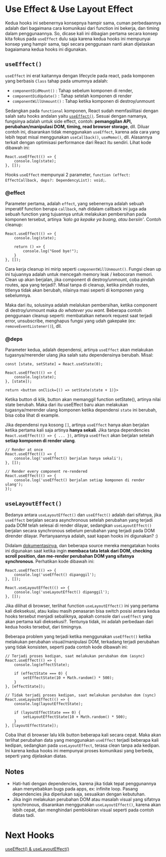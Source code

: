 # Use Effect & Use Layout Effect

Kedua hooks ini sebenernya konsepnya hampir sama, cuman perbedaannya adalah dari bagaimana cara komunikasi dari function ini bekerja, dan timing dalam penggunaannya. So, dicase kali ini dibagian pertama secara konsep kita fokus pada `useEffect` dulu saja karena kedua hooks ini mempunyai konsep yang hampir sama, tapi secara penggunaan nanti akan dijelaskan bagaiamana kedua hooks ini digunakan.

## `useEffect()`
`useEffect` ini erat kaitannya dengan lifecycle pada react, pada komponen yang berbasis `Class` tahap pada umumnya adalah:
- `componentDidMount()` : Tahap sebelum komponen di render, 
- `componentDidUpdate()` : Tahap setelah komponen di render
- `componentWillUnmount()` : Tahap ketika komponen di destroy/unmount

Sedangkan pada `functional` komponen, React sudah memfasilitasi dengan salah satu hooks andalan yaitu [`useEffect()`](https://reactjs.org/docs/hooks-reference.html#useeffect). Sesuai dengan namanya, fungsinya adalah untuk side effect, contoh: **pemanggilan API, perubahan/manipulasi DOM, timing, read browser storage**, dll. Diluar contoh ini, disarankan tidak menggunakan `useEffect`, karena ada cara yang lebih tepat misal menggunakan `useCallback()`, `useMemo()`, dll. Alasannya terkait dengan optimisasi performance dari React itu sendiri. Lihat kode dibawah ini:

```tsx
React.useEffect(() => {
    console.log(state);
}, []);
```

Hooks `useEffect` mempunyai 2 parameter, `function (effect: EffectCallback, deps?: DependencyList): void;`. 

### @effect
Parameter pertama, adalah `effect`, yang sebenernya adalah sebuah imperatif function berupa `callback`, nah didalam callback ini juga ada sebuah function yang tujuannya untuk melakukan pembersihan pada komponen tersebut, artinya *'kalo ga kepake ya buang, atau bersiin'*. Contoh cleanup:

```tsx
React.useEffect(() => {
    console.log(state);

    return () => {
        console.log("Good bye!");
    }
}, []);
```

Cara kerja cleanup ini mirip seperti `componentWillUnmount()`. Fungsi clean up ini tujuannya adalah untuk mencegah memory leak / kebocoran memori. Clean up akan berjalan, jika component di destroy/unmount, coba pindah routes, apa yang terjadi?. Misal tanpa di cleanup, ketika pindah routes, titlenya tidak akan berubah, nilainya masi seperti di komponen yang sebelumnya.

Maka dari itu, solusinya adalah melalukan pembersihan, ketika component di destroy/unmount maka *do whatever you want*. Beberapa contoh penggunaan cleanup seperti: membatalkan network request saat terjadi error, unsubscribe, menghapus fungsi yang udah gakepake (ex: `removeEventListener()`), dll.

### @deps
Parameter kedua, adalah dependensi, artinya `useEffect` akan melakukan tugasnya/merender ulang jika salah satu dependensinya berubah. Misal: 
```tsx
const [state, setState] = React.useState(0);
  
React.useEffect(() => {
    console.log(state);
}, [state]);

return <button onClick={() => setState(state + 1)}> 
```
Ketika button di klik, button akan memanggil function setState(), artinya nilai state berubah. Maka dari itu useEffect baru akan melakukan tugasnya/merender ulang komponen ketika dependensi `state` ini berubah, bisa coba lihat di example.

Jika dependensi nya kosong `[]`, artinya `useEffect` hanya akan berjalan ketika pertama kali saja artinya **hanya sekali**. Jika tanpa dependencies `React.useEffect(() => { ... })`, artinya `useEffect` akan berjalan setelah **setiap komponen di render ulang**.

```tsx
// Render at once
React.useEffect(() => {
    console.log('useEffect() berjalan hanya sekali');
}, []);

// Render every component re-rendered
React.useEffect(() => {
    console.log('useEffect() berjalan setiap komponen di render ulang');
});
```


## `useLayoutEffect()`
Bedanya antara `useLayoutEffect()` dan `useEffect()` adalah dari sifatnya, jika `useEffect` berjalan secara asynchronous setelah perubahan yang terjadi pada DOM telah selesai di render dilayar, sedangkan `useLayoutEffect()` berjalan secara synchronous sebelum perubahan yang terjadi pada DOM dirender dilayar. Pertanyaannya adalah, saat kapan hooks ini digunakan? :)

Didalam [dokumentasinya](https://reactjs.org/docs/hooks-reference.html#uselayouteffect), dan beberapa source mereka mengatakan hooks ini digunakan saat ketika ingin **membaca tata letak dari DOM, checking scroll position, dan me-render perubahan DOM yang sifatnya synchronous**. Perhatikan kode dibawah ini:

```tsx
React.useEffect(() => {
    console.log('useEffect() dipanggil');
}, []);

React.useLayoutEffect(() => {
    console.log('useLayoutEffect() dipanggil');
}, []);
```

Jika dilihat di browser, terlihat function `useLayoutEffect()` ini yang pertama kali dieksekusi, atau kalau masih penasaran bisa switch posisi antara kedua hooks tersebut menjadi sebaliknya, apakah console dari `useEffect` yang akan pertama kali dieksekusi?. Tentunya tidak, ini adalah perbedaan dari kedua hooks tersebut, dari timingnya.

Beberapa problem yang terjadi ketika menggunakan `useEffect()` ketika melakukan perubahan visual/manipulasi DOM, terkadang terjadi perubahan yang tidak konsisten, seperti pada contoh kode dibawah ini:

```tsx
// Terjadi proses kedipan, saat melakukan perubahan dom (async)
React.useEffect(() => {
    console.log(effectState);

    if (effectState === 0) {
        setEffectState(10 + Math.random() * 500);
    }
}, [effectState]);

// Tidak terjadi proses kedipan, saat melakukan perubahan dom (sync)
React.useLayoutEffect(() => {
    console.log(layoutEffectState);

    if (layoutEffectState === 0) {
        setLayoutEffectState(10 + Math.random() * 500);
    }
}, [layoutEffectState]);
```

Coba lihat di browser lalu klik button beberapa kali secara cepat. Maka akan terlihat perubahan data yang menggunakan `useEffect` terjadi beberapa kali kedipan, sedangkan pada `useLayoutEffect`, terasa clean tanpa ada kedipan. Ini karena kedua hooks ini mempunyai proses komunikasi yang berbeda, seperti yang dijelaskan diatas. 


## Notes
- Hati-hati dengan dependencies, karena jika tidak tepat penggunannya akan menyebabkan bugs pada apps, ex: infinite loop. Pasang dependencies jika diperlukan saja, sesuaikan dengan kebutuhan.
- Jika ingin melakukan perubahan DOM atau masalah visual yang sifatnya synchronous, disarankan menggunakan `useLayoutEffect()`, karena akan lebih cepat, dan menghindari pemblokiran visual seperti pada contoh diatas tadi.

# Next Hooks
[useEffect() & useLayoutEffect()](https://reactjs.org/docs/hooks-reference.html#usereducer)

